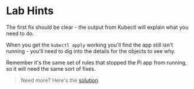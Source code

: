 # Lab Hints

The first fix should be clear - the output from Kubectl will explain what you need to do.

When you get the `kubectl apply` working you'll find the app still isn't running - you'll need to dig into the details for the objects to see why.

Remember it's the same set of rules that stopped the Pi app from running, so it will need the same sort of fixes.

> Need more? Here's the [solution](solution.md).